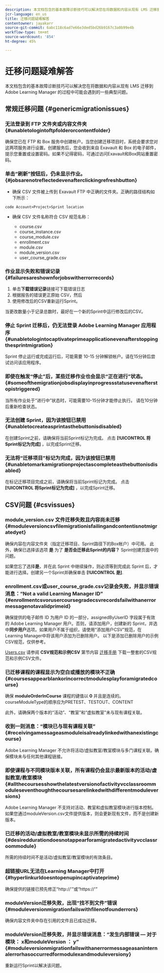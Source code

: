 ```yaml
---
description: 本文档包含的基本故障诊断技巧可以解决您在将数据和内容从现有 LMS 迁移到 Adobe Learning Manager 的过程中可能会遇到的一些典型问题。
jcr-language: en_us
title: 迁移问题疑难解答
contentowner: jayakarr
source-git-commit: 6abc118c6ad7e66e3ded5bd26b9167c3a0b99e4b
workflow-type: tm+mt
source-wordcount: '854'
ht-degree: 45%

---
```




# 迁移问题疑难解答

本文档包含的基本故障诊断技巧可以解决您在将数据和内容从现有 LMS 迁移到 Adobe Learning Manager 的过程中可能会遇到的一些典型问题。

## 常规迁移问题 {#genericmigrationissues}

### 无法登录到 FTP 文件夹或内容文件夹 {#unabletologintoftpfolderorcontentfolder}

确保您已在 FTP 和 Box 服务中创建帐户。当您创建迁移项目时，系统会要求您对这两项服务进行设置。创建服务后，您会收到来自 Exavault 和 Box 的电子邮件，提示您重置或设置密码。如果不记得密码，可通过访问Exavault和Box网站重置密码。

### 单击“刷新”按钮后，仍未显示作业。 {#jobsarenotreflectedevenafterclickingrefreshbutton}

* 确保 CSV 文件被上传到 Exavault FTP 中正确的文件夹。正确的路径结构如下所示：

`code Account>Project>Sprint location`

* 确保 CSV 文件名称符合 CSV 规范名称：

   * course.csv
   * course_instance.csv
   * course_module.csv
   * enrollment.csv
   * module.csv
   * module_version.csv
   * user_course_grade.csv

### 作业显示失败和错误记录 {#failuresareshownforjobswitherrorrecords}

1. 单击&#x200B;**下载错误记录**&#x200B;链接可下载错误日志
1. 根据报告的错误更正原始 CSV，然后
1. 使用修改后的CSV重新运行Sprint。

当更改数量小于记录总数时，最好在一个新的Sprint中运行修改后的CSV。

### 停止 Sprint 迁移后，仍无法登录 Adobe Learning Manager 应用程序 {#unabletologintocaptivateprimeapplicationevenafterstoppingthesprintmigration}

Sprint 停止运行或完成运行后，可能需要 10-15 分钟解锁帐户。请在15分钟后尝试访问该应用程序。

### 即使在触发“停止”后，某些迁移作业也会显示“正在进行”状态。 {#someofthemigrationjobsdisplayinprogressstatusevenafterstopistriggered}

当所有作业处于“进行中”状态时，可能需要10-15分钟才能停止执行。 请在10分钟后重新检查状态。

### 无法创建 Sprint，因为该按钮已禁用 {#unabletocreateasprintasthebuttonisdisabled}

在创建Sprint之前，请确保将当前Sprint标记为完成。 点击 **[!UICONTROL 将Sprint标记为完成]** ，以完成Sprint迁移。

### 无法将“迁移项目”标记为完成，因为该按钮已禁用 {#unabletomarkamigrationprojectascompleteasthebuttonisdisabled}

在标记迁移项目完成之前，请确保将当前Sprint标记为完成。 点击 **[!UICONTROL 将Sprint标记为完成]** ，以完成Sprint迁移。

## CSV问题 {#csvissues}

### module_version.csv 文件迁移失败且内容尚未迁移 {#moduleversioncsvfilemigrationisfailingandcontentisnotmigratedyet}

确保内容在内容文件夹（指定迁移项目、Sprint路径下的Box帐户）中可用。 此外，确保已选择该选项 **是** 为了 **是否会迁移此Sprint的内容？** Sprint创建页面中的问题。

如果您忘了选择&#x200B;**是**，并在此 Sprint 中继续操作，则必须等到完成此 Sprint 后，才能进行选择。创建另一个Sprint并确保单击 **[!UICONTROL 是]**.

### enrollment.csv或user_course_grade.csv记录会失败，并显示错误消息：“Not a valid Learning Manager ID” {#enrollmentcsvorusercoursegradecsvrecordsfailwithanerrormessagenotavalidprimeid}

确保提供的电子邮件 ID 为用户 ID 的一部分，assignedByUserID 字段属于有效的 Adobe Learning Manager 用户。否则，请添加用户，创建新的 Sprint，并选中&#x200B;**同步用户**&#x200B;选项。如果用户不属于组织，请使用“添加用户CSV”规范，在Learning Manager中将该用户添加为已删除用户。 以下是添加已删除用户的示例CSV规范，仅供参考。

[Users.csv](assets/users.zip) 请参阅 **CSV规范和示例CSV** 第节内容 [迁移手册](../integration-admin/feature-summary/migration-manual.md) 下载一整套的CSV规范和示例CSV文件。

### 已迁移课程的课程显示为空白或播放的模块不正确 {#coursesappearblankorincorrectmodulesplayforamigratedcourse}

确保 **moduleOrderInCourse** 课程的键值以 **0** 并且是连续的。 courseModuleType的顺序应为PRETEST、TESTOUT、CONTENT

此外，请确保两个版本的“活动”、“教室”和“虚拟教室”未与现有课程关联。

### 收到一则消息：“模块已与现有课程关联” {#receivingamessageasmoduleisalreadylinkedwithanexistingcourse}

Adobe Learning Manager 不允许将活动/虚拟教室/教室模块与多门课程关联。确保模块未与任何其他课程链接。

### 即使课程与不同模块版本关联，所有课程仍会显示最新版本的活动/虚拟教室/教室模块 {#allthecoursesshowthelatestversionofactivityvcclassroommoduleseventhoughthecoursesarelinkedwithdifferentmoduleversions}

Adobe Learning Manager 不支持对活动、教室和虚拟教室模块进行版本控制。如果您通过moduleVersion.csv文件提供版本，则会更新现有文件，而不是创建新版本。

### 已迁移的活动/虚拟教室/教室模块未显示所需的持续时间 {#desireddurationdoesnotappearforamigratedactivityvcclassroommodule}

所需的持续时间不是活动/虚拟教室/教室模块的有效条目。

### 超链接URL无法在Learning Manager中打开 {#hyperlinkurldoesntopenupincaptivateprime}

确保提供的链接已预先修正“http://&#39;”或“https://&#39;”

### moduleVersion迁移失败，出现“找不到文件”错误 {#moduleversionmigrationfailswithfilenotfounderrors}

确保内容文件夹中存在引用的文件且已成功迁移。

### moduleVersion迁移失败，并显示错误消息：“发生内部错误 — 对于模块： x和moduleVersion ： y” {#moduleversionmigrationfailswithanerrormessageasaninternalerrorhasoccurredformodulexandmoduleversiony}

重新运行Sprint以解决该问题。
